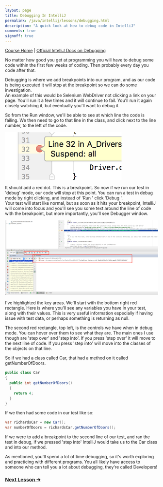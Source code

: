 ```yaml
---
layout: page
title: Debugging In IntelliJ
permalink: /java/intellij/lessons/debugging.html
description: "A quick look at how to debug code in IntelliJ"
comments: true
signoff: true
---
```

[Course Home](../../course) \| [Official IntelliJ Docs on Debugging](https://www.jetbrains.com/help/idea/debugging.html?search=debug)


No matter how good you get at programming you will have to debug some code within the first few weeks of coding. Then probably every day you code after that.

Debugging is where we add breakpoints into our program, and as our code is being executed it will stop at the breakpoint so we can do some investigation.  
An example of this would be Selenium WebDriver not clicking a link on your page. You'll run it a few times and it will continue to fail. You'll run it again closely watching it, but eventually you'll want to debug it.

So from the Run window, we'll be able to see at which line the code is failing. We then need to go to that line in the class, and click next to the line number, to the left of the code.

![Breakpoint](/images/course/breakpoint.png)

It should add a red dot. This is a breakpoint. So now if we run our test in 'debug' mode, our code will stop at this point. You can run a test in debug mode by right clicking, and instead of 'Run <methodname>' click 'Debug <methodname>'.  
Your test will start like normal, but as soon as it hits your breakpoint, IntelliJ will come into focus and you'll see you some text around the line of code with the breakpoint, but more importantly, you'll see Debugger window.  

![Debugger Window](/images/course/debuggerwindow.png)

I've highlighted the key areas. We'll start with the bottom right red rectangle. Here is where you'll see any variables you have in your test, along with their values. This is very useful information especially if having issue with test data, or perhaps something is returning as null. 

The second red rectangle, top left, is the controls we have when in debug mode. You can hover over them to see what they are. The main ones I use though are 'step over' and 'step into'. If you press 'step over' it will move to the next line of code. If you press 'step into' will move into the classes of the objects on that line.

So if we had a class called Car, that had a method on it called getNumberOfDoors.
```java
public class Car
{
  public int getNumberOfDoors()
  {
    return 4;
  }
}
```
If we then had some code in our test like so:
```java
var richardsCar = new Car();
var numberOfDoors = richardsCar.getNumberOfDoors();
```
If we were to add a breakpoint to the second line of our test, and ran the test in debug, if we pressed 'step into' IntelliJ would take us to the Car class and into our method.

As mentioned, you'll spend a lot of time debugging, so it's worth exploring and practicing with different programs. You all likely have access to someone who can tell you a lot about debugging, they're called Developers!

### [Next Lesson &#10132;](../lessons/intellisense)